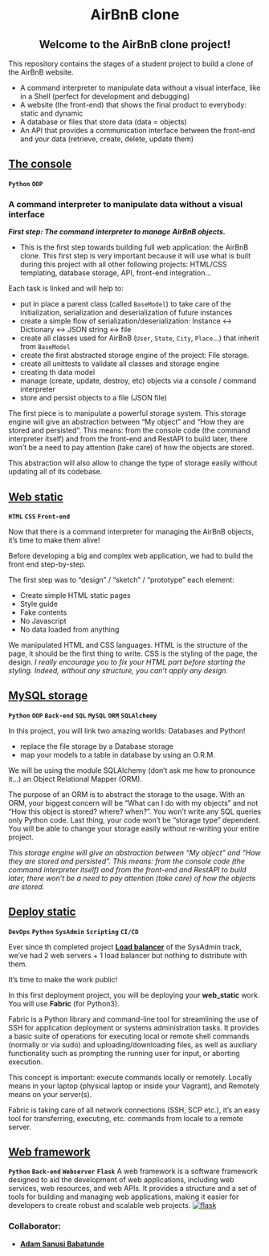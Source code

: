<div align="center">
<h1>AirBnB clone</h1>

## **Welcome to the AirBnB clone project!**
</div>

This repository contains the stages of a student project to build a clone of the AirBnB website.
- A command interpreter to manipulate data without a visual interface, like in a Shell (perfect for development and debugging)
- A website (the front-end) that shows the final product to everybody: static and dynamic
- A database or files that store data (data = objects)
- An API that provides a communication interface between the front-end and your data (retrieve, create, delete, update them)



## [**The console**](https://github.com/luwadeni/AirBnB_clone)
**`Python`** **`OOP`**
<h3>A command interpreter to manipulate data without a visual interface</h3>

***First step: The command interpreter to manage AirBnB objects.***
- This is the first step towards building full web application: the AirBnB clone. This first step is very important because it will use what is built during this project with all other following projects: HTML/CSS templating, database storage, API, front-end integration…

Each task is linked and will help to:

- put in place a parent class (called `BaseModel`) to take care of the initialization, serialization and deserialization of future instances
- create a simple flow of serialization/deserialization: Instance <-> Dictionary <-> JSON string <-> file
- create all classes used for AirBnB (`User`, `State`, `City`, `Place`…) that inherit from `BaseModel`
- create the first abstracted storage engine of the project: File storage.
- create all unittests to validate all classes and storage engine
- creating th data model
- manage (create, update, destroy, etc) objects via a console / command interpreter
- store and persist objects to a file (JSON file)

The first piece is to manipulate a powerful storage system. This storage engine will give an abstraction between “My object” and “How they are stored and persisted”. This means: from the console code (the command interpreter itself) and from the front-end and RestAPI to build later, there won’t be a need to pay attention (take care) of how the objects are stored.

This abstraction will also allow to change the type of storage easily without updating all of its codebase.

<!--add the image here-->

 ## [**Web static**](https://github.com/luwadeni/AirBnB_clone_v2/tree/main/web_static)
 **`HTML`** **`CSS`** **`Front-end`**

Now that there is a command interpreter for managing the AirBnB objects, it’s time to make them alive!

Before developing a big and complex web application, we had to build the front end step-by-step.

The first step was to “design” / “sketch” / “prototype” each element:

- Create simple HTML static pages
- Style guide
- Fake contents
- No Javascript
- No data loaded from anything

We manipulated HTML and CSS languages. HTML is the structure of the page, it should be the first thing to write. CSS is the styling of the page, the design. *I really encourage you to fix your HTML part before starting the styling. Indeed, without any structure, you can’t apply any design.*

## [**MySQL storage**](https://github.com/luwadeni/AirBnB_clone_v2)
**`Python`** **`OOP`** **`Back-end`** **`SQL`** **`MySQL`** **`ORM`** **`SQLAlchemy`**

In this project, you will link two amazing worlds: Databases and Python!
- replace the file storage by a Database storage
- map your models to a table in database by using an O.R.M.

We will be using the module SQLAlchemy (don’t ask me how to pronounce it…) an Object Relational Mapper (ORM).

The purpose of an ORM is to abstract the storage to the usage. With an ORM, your biggest concern will be “What can I do with my objects” and not “How this object is stored? where? when?”. You won’t write any SQL queries only Python code. Last thing, your code won’t be “storage type” dependent. You will be able to change your storage easily without re-writing your entire project.

*This storage engine will give an abstraction between “My object” and “How they are stored and persisted”. This means: from the console code (the command interpreter itself) and from the front-end and RestAPI to build later, there won’t be a need to pay attention (take care) of how the objects are stored.*

## [**Deploy static**](https://github.com/luwadeni/AirBnB_clone_v2)
**`DevOps`** **`Python`** **`SysAdmin`** **`Scripting`** **`CI/CD`**

Ever since th completed project [**Load balancer**](https://github.com/luwadeni/alx-system_engineering-devops/tree/main/0x0F-load_balancer) of the SysAdmin track, we’ve had 2 web servers + 1 load balancer but nothing to distribute with them.

It’s time to make the work public!

In this first deployment project, you will be deploying your **web_static** work. You will use **Fabric** (for Python3).

Fabric is a Python library and command-line tool for streamlining the use of SSH for application deployment or systems administration tasks. It provides a basic suite of operations for executing local or remote shell commands (normally or via sudo) and uploading/downloading files, as well as auxiliary functionality such as prompting the running user for input, or aborting execution.

This concept is important: execute commands locally or remotely. Locally means in your laptop (physical laptop or inside your Vagrant), and Remotely means on your server(s).

Fabric is taking care of all network connections (SSH, SCP etc.), it’s an easy tool for transferring, executing, etc. commands from locale to a remote server.

## [**Web framework**](https://github.com/luwadeni/AirBnB_clone_v2)
**`Python`** **`Back-end`** **`Webserver`** **`Flask`**
A web framework is a software framework designed to aid the development of web applications, including web services, web resources, and web APIs. It provides a structure and a set of tools for building and managing web applications, making it easier for developers to create robust and scalable web projects.
<a href=#>
    <img src="https://s3.amazonaws.com/intranet-projects-files/concepts/74/hbnb_step3.png" alt="flask">
</a>


### Collaborator:
* [**Adam Sanusi Babatunde**](https://github.com/luwadeni)
